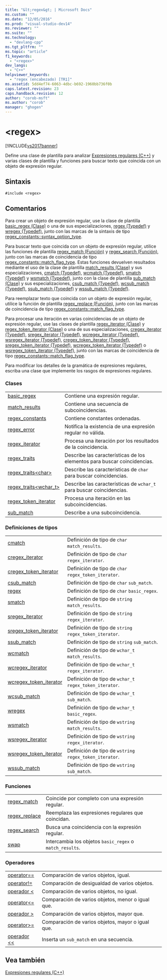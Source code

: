 ```yaml
---
title: "&lt;regex&gt; | Microsoft Docs"
ms.custom: ""
ms.date: "12/05/2016"
ms.prod: "visual-studio-dev14"
ms.reviewer: ""
ms.suite: ""
ms.technology: 
  - "devlang-cpp"
ms.tgt_pltfrm: ""
ms.topic: "article"
f1_keywords: 
  - "<regex>"
dev_langs: 
  - "C++"
helpviewer_keywords: 
  - "regex (encabezado) [TR1]"
ms.assetid: 5dd4ef74-6063-4dbc-b692-1960bb736f0b
caps.latest.revision: 23
caps.handback.revision: 12
author: "corob-msft"
ms.author: "corob"
manager: "ghogen"
---
```

# &lt;regex&gt;
[!INCLUDE[vs2017banner](../assembler/inline/includes/vs2017banner.md)]

Define una clase de plantilla para analizar [Expresiones regulares \(C\+\+\)](../standard-library/regular-expressions-cpp.md) y varias clases de plantilla y funciones para buscar texto que coincida con un objeto de expresión regular.  
  
## Sintaxis  
  
```  
#include <regex>  
```  
  
## Comentarios  
 Para crear un objeto de expresión regular, use la clase de plantilla [basic\_regex \(Clase\)](../standard-library/basic-regex-class.md) o una de sus especializaciones, [regex \(Typedef\)](../Topic/regex%20Typedef.md) y [wregex \(Typedef\)](../Topic/wregex%20Typedef.md), junto con las marcas de la sintaxis de tipo [regex\_constants::syntax\_option\_type](../Topic/regex_constants::syntax_option_type.md).  
  
 Para buscar texto que coincida con un objeto de expresión regular, utilice las funciones de plantilla [regex\_match \(Función\)](../Topic/regex_match%20Function.md) y [regex\_search \(Función\)](../Topic/regex_search%20Function.md), junto con las marcas de coincidencia de tipo [regex\_constants::match\_flag\_type](../Topic/regex_constants::match_flag_type.md).  Estas funciones devuelven resultados mediante el uso de la clase de plantilla [match\_results \(Clase\)](../standard-library/match-results-class.md) y sus especializaciones, [cmatch \(Typedef\)](../Topic/cmatch%20Typedef.md), [wcmatch \(Typedef\)](../Topic/wcmatch%20Typedef.md), [smatch \(Typedef\)](../Topic/smatch%20Typedef.md) y [wsmatch \(Typedef\)](../Topic/wsmatch%20Typedef.md), junto con la clase de plantilla [sub\_match \(Clase\)](../standard-library/sub-match-class.md) y sus especializaciones, [csub\_match \(Typedef\)](../Topic/csub_match%20Typedef.md), [wcsub\_match \(Typedef\)](../Topic/wcsub_match%20Typedef.md), [ssub\_match \(Typedef\)](../Topic/ssub_match%20Typedef.md) y [wssub\_match \(Typedef\)](../Topic/wssub_match%20Typedef.md).  
  
 Para reemplazar texto que coincida con un objeto de expresión regular, utilice la función de plantilla [regex\_replace \(Función\)](../Topic/regex_replace%20Function.md), junto con las marcas de coincidencia de tipo [regex\_constants::match\_flag\_type](../Topic/regex_constants::match_flag_type.md).  
  
 Para procesar una iteración en varias coincidencias de un objeto de expresión regular, use las clases de plantilla [regex\_iterator \(Clase\)](../standard-library/regex-iterator-class.md) y [regex\_token\_iterator \(Clase\)](../standard-library/regex-token-iterator-class.md) o una de sus especializaciones, [cregex\_iterator \(Typedef\)](../Topic/cregex_iterator%20Typedef.md), [sregex\_iterator \(Typedef\)](../Topic/sregex_iterator%20Typedef.md), [wcregex\_iterator \(Typedef\)](../Topic/wcregex_iterator%20Typedef.md), [wsregex\_iterator \(Typedef\)](../Topic/wsregex_iterator%20Typedef.md), [cregex\_token\_iterator \(Typedef\)](../Topic/cregex_token_iterator%20Typedef.md), [sregex\_token\_iterator \(Typedef\)](../Topic/sregex_token_iterator%20Typedef.md), [wcregex\_token\_iterator \(Typedef\)](../Topic/wcregex_token_iterator%20Typedef.md) o [wsregex\_token\_iterator \(Typedef\)](../Topic/wsregex_token_iterator%20Typedef.md), junto con las marcas de coincidencia de tipo [regex\_constants::match\_flag\_type](../Topic/regex_constants::match_flag_type.md).  
  
 Para modificar los detalles de la gramática de expresiones regulares, escriba una clase que implemente los rasgos de expresiones regulares.  
  
### Clases  
  
|||  
|-|-|  
|[basic\_regex](../standard-library/basic-regex-class.md)|Contiene una expresión regular.|  
|[match\_results](../standard-library/match-results-class.md)|Contiene una secuencia de subcoincidencias.|  
|[regex\_constants](../standard-library/regex-constants-class.md)|Contiene constantes ordenadas.|  
|[regex\_error](../standard-library/regex-error-class.md)|Notifica la existencia de una expresión regular no válida.|  
|[regex\_iterator](../standard-library/regex-iterator-class.md)|Procesa una iteración por los resultados de la coincidencia.|  
|[regex\_traits](../standard-library/regex-traits-class.md)|Describe las características de los elementos para buscar coincidencias.|  
|[regex\_traits\<char\>](../standard-library/regex-traits-char-class.md)|Describe las características de `char` para buscar coincidencias.|  
|[regex\_traits\<wchar\_t\>](../standard-library/regex-traits-wchar-t-class.md)|Describe las características de `wchar_t` para buscar coincidencias.|  
|[regex\_token\_iterator](../standard-library/regex-token-iterator-class.md)|Procesa una iteración en las subcoincidencias.|  
|[sub\_match](../standard-library/sub-match-class.md)|Describe a una subcoincidencia.|  
  
### Definiciones de tipos  
  
|||  
|-|-|  
|[cmatch](../Topic/cmatch%20Typedef.md)|Definición de tipo de `char` `match_results`.|  
|[cregex\_iterator](../Topic/cregex_iterator%20Typedef.md)|Definición de tipo de `char` `regex_iterator`.|  
|[cregex\_token\_iterator](../Topic/cregex_token_iterator%20Typedef.md)|Definición de tipo de `char` `regex_token_iterator`.|  
|[csub\_match](../Topic/csub_match%20Typedef.md)|Definición de tipo de `char` `sub_match`.|  
|[regex](../Topic/regex%20Typedef.md)|Definición de tipo de `char` `basic_regex`.|  
|[smatch](../Topic/smatch%20Typedef.md)|Definición de tipo de `string` `match_results`.|  
|[sregex\_iterator](../Topic/sregex_iterator%20Typedef.md)|Definición de tipo de `string` `regex_iterator`.|  
|[sregex\_token\_iterator](../Topic/sregex_token_iterator%20Typedef.md)|Definición de tipo de `string` `regex_token_iterator`.|  
|[ssub\_match](../Topic/ssub_match%20Typedef.md)|Definición de tipo de `string` `sub_match`.|  
|[wcmatch](../Topic/wcmatch%20Typedef.md)|Definición de tipo de `wchar_t` `match_results`.|  
|[wcregex\_iterator](../Topic/wcregex_iterator%20Typedef.md)|Definición de tipo de `wchar_t` `regex_iterator`.|  
|[wcregex\_token\_iterator](../Topic/wcregex_token_iterator%20Typedef.md)|Definición de tipo de `wchar_t` `regex_token_iterator`.|  
|[wcsub\_match](../Topic/wcsub_match%20Typedef.md)|Definición de tipo de `wchar_t` `sub_match`.|  
|[wregex](../Topic/wregex%20Typedef.md)|Definición de tipo de `wchar_t` `basic_regex`.|  
|[wsmatch](../Topic/wsmatch%20Typedef.md)|Definición de tipo de `wstring` `match_results`.|  
|[wsregex\_iterator](../Topic/wsregex_iterator%20Typedef.md)|Definición de tipo de `wstring` `regex_iterator`.|  
|[wsregex\_token\_iterator](../Topic/wsregex_token_iterator%20Typedef.md)|Definición de tipo de `wstring` `regex_token_iterator`.|  
|[wssub\_match](../Topic/wssub_match%20Typedef.md)|Definición de tipo de `wstring` `sub_match`.|  
  
### Funciones  
  
|||  
|-|-|  
|[regex\_match](../Topic/regex_match%20Function.md)|Coincide por completo con una expresión regular.|  
|[regex\_replace](../Topic/regex_replace%20Function.md)|Reemplaza las expresiones regulares que coincidan.|  
|[regex\_search](../Topic/regex_search%20Function.md)|Busca una coincidencia con la expresión regular.|  
|[swap](../Topic/swap%20Function%20%3Cregex%3E.md)|Intercambia los objetos `basic_regex` o `match_results`.|  
  
### Operadores  
  
|||  
|-|-|  
|[operator\=\=](../Topic/operator==%20%3Cregex%3E.md)|Comparación de varios objetos, igual.|  
|[operator\!\=](../Topic/operator!=%20%3Cregex%3E.md)|Comparación de desigualdad de varios objetos.|  
|[operador \<](../Topic/operator%3C%20%3Cregex%3E.md)|Comparación de varios objetos, no igual.|  
|[operator\<\=](../Topic/operator%3C=%20%3Cregex%3E.md)|Comparación de varios objetos, menor o igual que.|  
|[operador \>](../Topic/operator%3E%20%3Cregex%3E.md)|Comparación de varios objetos, mayor que.|  
|[operator\>\=](../Topic/operator%3E=%20%3Cregex%3E.md)|Comparación de varios objetos, mayor o igual que.|  
|[operador \<\<](../Topic/operator%3C%3C%20%3Cregex%3E.md)|Inserta un `sub_match` en una secuencia.|  
  
## Vea también  
 [Expresiones regulares \(C\+\+\)](../standard-library/regular-expressions-cpp.md)